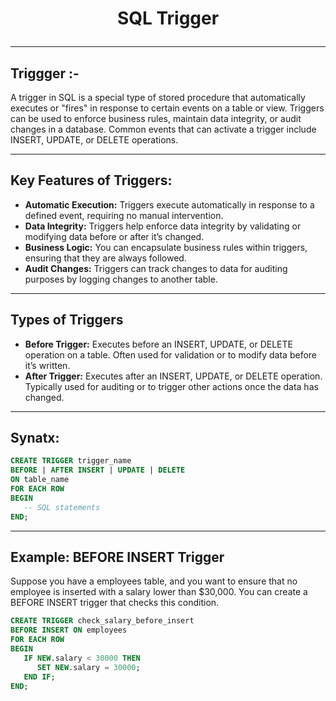 # <p align="center">SQL Trigger</p>
<!------------------------------------------------------------->
--------------------------------------------------------------------------------------------------------------------------
## Triggger :-

A trigger in SQL is a special type of stored procedure that automatically executes or "fires" in response to certain events on a table or view. Triggers can be used to enforce business rules, maintain data integrity, or audit changes in a database. Common events that can activate a trigger include INSERT, UPDATE, or DELETE operations.

<!------------------------------------------------------------->
----------------------------------------------------------------------------------------------------------------------------------------------
## Key Features of Triggers:
- **Automatic Execution:** Triggers execute automatically in response to a defined event, requiring no manual intervention.
- **Data Integrity:** Triggers help enforce data integrity by validating or modifying data before or after it’s changed.
- **Business Logic:** You can encapsulate business rules within triggers, ensuring that they are always followed.
- **Audit Changes:** Triggers can track changes to data for auditing purposes by logging changes to another table.

<!------------------------------------------------------------->
----------------------------------------------------------------------------------------------------------------------------------------------

## Types of Triggers
- **Before Trigger:** Executes before an INSERT, UPDATE, or DELETE operation on a table. Often used for validation or to modify data before it’s written.
- **After Trigger:** Executes after an INSERT, UPDATE, or DELETE operation. Typically used for auditing or to trigger other actions once the data has changed.

<!------------------------------------------------------------->
----------------------------------------------------------------------------------------------------------------------------------------------


## Synatx:
```sql
CREATE TRIGGER trigger_name
BEFORE | AFTER INSERT | UPDATE | DELETE
ON table_name
FOR EACH ROW
BEGIN
   -- SQL statements
END;
```
<!------------------------------------------------------------->
----------------------------------------------------------------------------------------------------------------------------------------------

## Example: BEFORE INSERT Trigger

Suppose you have a employees table, and you want to ensure that no employee is inserted with a salary lower than $30,000. You can create a BEFORE INSERT trigger that checks this condition.

```sql
CREATE TRIGGER check_salary_before_insert
BEFORE INSERT ON employees
FOR EACH ROW
BEGIN
   IF NEW.salary < 30000 THEN
      SET NEW.salary = 30000;
   END IF;
END;
```



